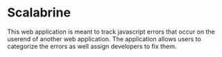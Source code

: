 Scalabrine
==============
This web application is meant to track javascript errors that occur on the userend
of another web application. The application allows users to categorize the errors
as well assign developers to fix them.
